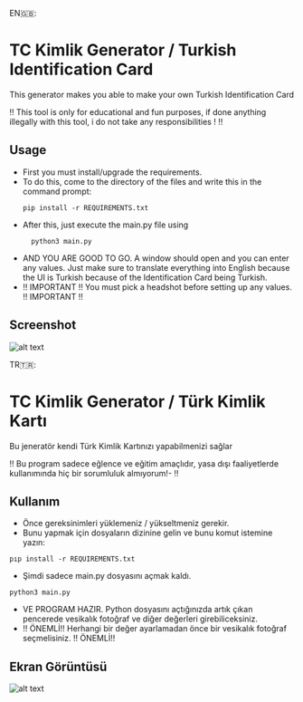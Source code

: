 EN🇬🇧:
# TC Kimlik Generator / Turkish Identification Card
This generator makes you able to make your own Turkish Identification Card

‼️ This tool is only for educational and fun purposes, if done anything illegally with this tool,
i do not take any responsibilities ! ‼️

Usage
--------
- First you must install/upgrade the requirements.
- To do this, come to the directory of the files and write this in the command prompt:
  ```
  pip install -r REQUIREMENTS.txt
  ```
- After this, just execute the main.py file using 
  ```
    python3 main.py
  ```
- AND YOU ARE GOOD TO GO. A window should open and you can enter any values. Just make sure to translate everything into English 
because the UI is Turkish because of the Identification Card being Turkish.
- !! IMPORTANT !! You must pick a headshot before setting up any values. !! IMPORTANT !!

Screenshot
--------
![alt text](https://i.imgur.com/CQtcGzq.png)



TR🇹🇷:
# TC Kimlik Generator / Türk Kimlik Kartı
Bu jeneratör kendi Türk Kimlik Kartınızı yapabilmenizi sağlar

‼️ Bu program sadece eğlence ve eğitim amaçlıdır, yasa dışı faaliyetlerde kullanımında hiç bir
sorumluluk almıyorum!- ‼️

Kullanım
--------
- Önce gereksinimleri yüklemeniz / yükseltmeniz gerekir.
- Bunu yapmak için dosyaların dizinine gelin ve bunu komut istemine yazın:
```
pıp install -r REQUIREMENTS.txt
```
- Şimdi sadece main.py dosyasını açmak kaldı.
```
python3 main.py
```
- VE PROGRAM HAZIR. Python dosyasını açtığınızda artık çıkan pencerede vesikalık fotoğraf ve diğer değerleri girebiliceksiniz.
- !! ÖNEMLİ!! Herhangi bir değer ayarlamadan önce bir vesikalık fotoğraf seçmelisiniz. !! ÖNEMLİ!!

Ekran Görüntüsü
--------
![alt text](https://i.imgur.com/CQtcGzq.png)
